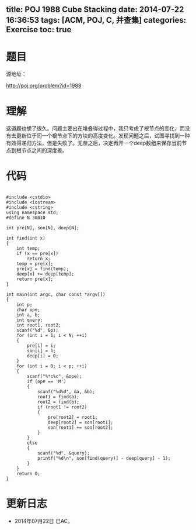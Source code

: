 ﻿title: POJ 1988 Cube Stacking
date: 2014-07-22 16:36:53
tags: [ACM, POJ, C, 并查集]
categories: Exercise
toc: true
---
# 题目
源地址：

http://poj.org/problem?id=1988

# 理解
这道题也想了很久。问题主要出在堆叠得过程中，我只考虑了根节点的变化，而没有去更新位于同一个根节点下的方块的高度变化。发现问题之后，试图寻找到一种有效得递归方法，但是失败了。无奈之后，决定再开一个deep数组来保存当前节点到根节点之间的深度差。

<!-- more -->

# 代码

```

#include <cstdio>
#include <iostream>
#include <cstring>
using namespace std;
#define N 30010

int pre[N], son[N], deep[N];

int find(int x)
{
    int temp;
    if (x == pre[x])
        return x;
    temp = pre[x];
    pre[x] = find(temp);
    deep[x] += deep[temp];
    return pre[x];
}

int main(int argc, char const *argv[])
{
    int p;
    char ope;
    int a, b;
    int query;
    int root1, root2;
    scanf("%d", &p);
    for (int i = 1; i < N; ++i)
    {
        pre[i] = i;
        son[i] = 1;
        deep[i] = 0;
    }
    for (int i = 0; i < p; ++i)
    {
        scanf("%*c%c", &ope);
        if (ope == 'M')
        {
            scanf("%d%d", &a, &b);
            root1 = find(a);
            root2 = find(b);
            if (root1 != root2)
            {
                pre[root2] = root1;
                deep[root2] = son[root1];
                son[root1] += son[root2];
            }
        }
        else
        {
            scanf("%d", &query);
            printf("%d\n", son[find(query)] - deep[query] - 1);
        }
    }
    return 0;
}

```

# 更新日志
- 2014年07月22日 已AC。